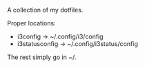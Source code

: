 A collection of my dotfiles.

Proper locations:

* i3config → ~/.config/i3/config
* i3statusconfig → ~/.config/i3status/config

The rest simply go in ~/.